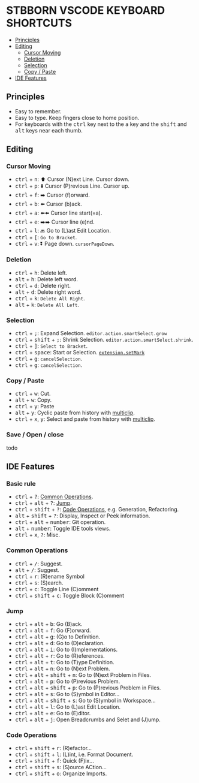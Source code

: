 # STBBORN VSCODE KEYBOARD SHORTCUTS

- [Principles](#principles)
- [Editing](#editing)
  - [Cursor Moving](#cursor-moving)
  - [Deletion](#deletion)
  - [Selection](#selection)
  - [Copy / Paste](#copy--paste)
- [IDE Features](#ide-features)

## Principles

- Easy to remember.
- Easy to type. Keep fingers close to home position.
- For keyboards with the <kbd>ctrl</kbd> key next to the <kbd>a</kbd> key and the <kbd>shift</kbd> and <kbd>alt</kbd> keys near each thumb.

## Editing

### Cursor Moving

- <kbd>ctrl</kbd> + <kbd>n</kbd>: ⬆️ Cursor (N)ext Line. Cursor down.
- <kbd>ctrl</kbd> + <kbd>p</kbd>: ⬇️ Cursor (P)revious Line. Cursor up.
- <kbd>ctrl</kbd> + <kbd>f</kbd>: ➡️ Cursor (f)orward.
- <kbd>ctrl</kbd> + <kbd>b</kbd>: ⬅️ Cursor (b)ack.
- <kbd>ctrl</kbd> + <kbd>a</kbd>: ⬅️⬅️ Cursor line start(=a).
- <kbd>ctrl</kbd> + <kbd>e</kbd>: ➡️➡️ Cursor line (e)nd.
- <kbd>ctrl</kbd> + <kbd>l</kbd>: 🔙 Go to (L)ast Edit Location.
- <kbd>ctrl</kbd> + <kbd>[</kbd>: `Go to Bracket`.
- <kbd>ctrl</kbd> + <kbd>v</kbd>: ⏬ Page down. `cursorPageDown`.

### Deletion

- <kbd>ctrl</kbd> + <kbd>h</kbd>: Delete left.
- <kbd>alt</kbd> + <kbd>h</kbd>: Delete left word.
- <kbd>ctrl</kbd> + <kbd>d</kbd>: Delete right.
- <kbd>alt</kbd> + <kbd>d</kbd>: Delete right word.
- <kbd>ctrl</kbd> + <kbd>k</kbd>: `Delete All Right`.
- <kbd>alt</kbd> + <kbd>k</kbd>: `Delete All Left`.

### Selection

- <kbd>ctrl</kbd> + <kbd>;</kbd>:
  Expand Selection. `editor.action.smartSelect.grow`
- <kbd>ctrl</kbd> + <kbd>shift</kbd> + <kbd>;</kbd>:
  Shrink Selection. `editor.action.smartSelect.shrink`.
- <kbd>ctrl</kbd> + <kbd>]</kbd>: `Select to Bracket`.
- <kbd>ctrl</kbd> + <kbd>space</kbd>: Start or  Selection. [`extension.setMark`](https://marketplace.visualstudio.com/items?itemName=ericmccarthy.vs-code-mark-point)
- <kbd>ctrl</kbd> + <kbd>g</kbd>: `cancelSelection`.
- <kbd>ctrl</kbd> + <kbd>g</kbd>: `cancelSelection`.

### Copy / Paste

- <kbd>ctrl</kbd> + <kbd>w</kbd>: Cut.
- <kbd>alt</kbd> + <kbd>w</kbd>: Copy.
- <kbd>ctrl</kbd> + <kbd>y</kbd>: Paste
- <kbd>alt</kbd> + <kbd>y</kbd>: Cyclic paste from history with [multiclip](https://marketplace.visualstudio.com/items?itemName=slevesque.vscode-multiclip).
- <kbd>ctrl</kbd> + <kbd>x</kbd>, <kbd>y</kbd>: Select and paste from history with [multiclip](https://marketplace.visualstudio.com/items?itemName=slevesque.vscode-multiclip).


### Save / Open / close

todo

## IDE Features

### Basic rule

- <kbd>ctrl</kbd> + <kbd>?</kbd>: [Common Operations](#common-operations).
- <kbd>ctrl</kbd> + <kbd>alt</kbd> + <kbd>?</kbd>: [Jump](#jump).
- <kbd>ctrl</kbd> + <kbd>shift</kbd> + <kbd>?</kbd>: [Code Operations](#code-operations), e.g. Generation, Refactoring.<!-- - <kbd>alt</kbd> + <kbd>number</kbd>: Folding. -->
- <kbd>alt</kbd> + <kbd>shift</kbd> + <kbd>?</kbd>:
  Display, Inspect or Peek information.
- <kbd>ctrl</kbd> + <kbd>alt</kbd> + <kbd>number</kbd>: Git operation.
- <kbd>alt</kbd> + <kbd>number</kbd>: Toggle IDE tools views.
- <kbd>ctrl</kbd> + <kbd>x</kbd>, <kbd>?</kbd>: Misc.

### Common Operations

- <kbd>ctrl</kbd> + <kbd>/</kbd>: Suggest.
- <kbd>alt</kbd> + <kbd>/</kbd>: Suggest.
- <kbd>ctrl</kbd> + <kbd>r</kbd>: (R)ename Symbol
- <kbd>ctrl</kbd> + <kbd>s</kbd>: (S)earch.
- <kbd>ctrl</kbd> + <kbd>c</kbd>: Toggle Line (C)omment
- <kbd>ctrl</kbd> + <kbd>shift</kbd> + <kbd>c</kbd>: Toggle Block (C)omment

### Jump

- <kbd>ctrl</kbd> + <kbd>alt</kbd> + <kbd>b</kbd>: Go (B)ack.
- <kbd>ctrl</kbd> + <kbd>alt</kbd> + <kbd>f</kbd>: Go (F)orward.
- <kbd>ctrl</kbd> + <kbd>alt</kbd> + <kbd>g</kbd>: (G)o to Definition.
- <kbd>ctrl</kbd> + <kbd>alt</kbd> + <kbd>d</kbd>: Go to (D)eclaration.
- <kbd>ctrl</kbd> + <kbd>alt</kbd> + <kbd>i</kbd>: Go to (I)mplementations.
- <kbd>ctrl</kbd> + <kbd>alt</kbd> + <kbd>r</kbd>: Go to (R)eferences.
- <kbd>ctrl</kbd> + <kbd>alt</kbd> + <kbd>t</kbd>: Go to (T)ype Definition.
- <kbd>ctrl</kbd> + <kbd>alt</kbd> + <kbd>n</kbd>: Go to (N)ext Problem.
- <kbd>ctrl</kbd> + <kbd>alt</kbd> + <kbd>shift</kbd> + <kbd>n</kbd>: Go to (N)ext Problem in Files.
- <kbd>ctrl</kbd> + <kbd>alt</kbd> + <kbd>p</kbd>: Go to (P)revious Problem.
- <kbd>ctrl</kbd> + <kbd>alt</kbd> + <kbd>shift</kbd> + <kbd>p</kbd>: Go to (P)revious Problem in Files.
- <kbd>ctrl</kbd> + <kbd>alt</kbd> + <kbd>s</kbd>: Go to (S)ymbol in Editor...
- <kbd>ctrl</kbd> + <kbd>alt</kbd> + <kbd>shift</kbd> + <kbd>s</kbd>: Go to (S)ymbol in Workspace...
- <kbd>ctrl</kbd> + <kbd>alt</kbd> + <kbd>l</kbd>: Go to (L)ast Edit Location.
- <kbd>ctrl</kbd> + <kbd>alt</kbd> + <kbd>e</kbd>: Go to (E)ditor.
- <kbd>ctrl</kbd> + <kbd>alt</kbd> + <kbd>j</kbd>: Open Breadcrumbs and Selet and (J)ump.

### Code Operations

- <kbd>ctrl</kbd> + <kbd>shift</kbd> + <kbd>r</kbd>: (R)efactor...
- <kbd>ctrl</kbd> + <kbd>shift</kbd> + <kbd>l</kbd>: (L)int, i.e. Format Document.
- <kbd>ctrl</kbd> + <kbd>shift</kbd> + <kbd>f</kbd>: Quick (F)ix...
- <kbd>ctrl</kbd> + <kbd>shift</kbd> + <kbd>s</kbd>: (S)ource ACtion...
- <kbd>ctrl</kbd> + <kbd>shift</kbd> + <kbd>o</kbd>: Organize Imports.